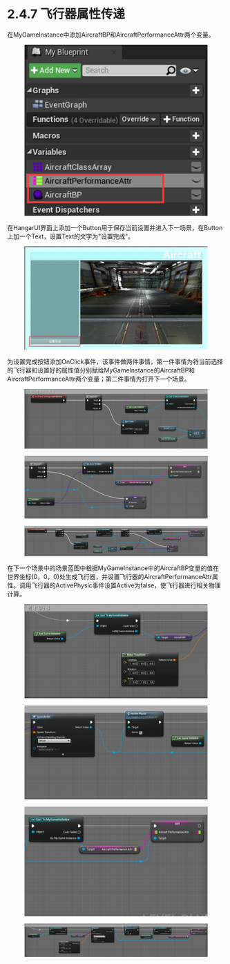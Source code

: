# 2.4.7 飞行器属性传递

在MyGameInstance中添加AircraftBP和AircraftPerformanceAttr两个变量。

<figure><img src="../../../.gitbook/assets/image (229).png" alt=""><figcaption></figcaption></figure>

在HangarUI界面上添加一个Button用于保存当前设置并进入下一场景，在Button上加一个Text，设置Text的文字为"设置完成"。

<figure><img src="../../../.gitbook/assets/image (250).png" alt=""><figcaption></figcaption></figure>

为设置完成按钮添加OnClick事件，该事件做两件事情，第一件事情为将当前选择的飞行器和设置好的属性值分别赋给MyGameInstance的AircraftBP和AircraftPerformanceAttr两个变量；第二件事情为打开下一个场景。

<figure><img src="../../../.gitbook/assets/image (262).png" alt=""><figcaption></figcaption></figure>

<figure><img src="../../../.gitbook/assets/image (236).png" alt=""><figcaption></figcaption></figure>

<figure><img src="../../../.gitbook/assets/image (311).png" alt=""><figcaption></figcaption></figure>

在下一个场景中的场景蓝图中根据MyGameInstance中的AircraftBP变量的值在世界坐标(0，0，0)处生成飞行器，并设置飞行器的AircraftPerformanceAttr属性。调用飞行器的ActivePhysic事件设置Active为false，使飞行器进行相关物理计算。

<figure><img src="../../../.gitbook/assets/image (406).png" alt=""><figcaption></figcaption></figure>

<figure><img src="../../../.gitbook/assets/image (233).png" alt=""><figcaption></figcaption></figure>

<figure><img src="../../../.gitbook/assets/image (283).png" alt=""><figcaption></figcaption></figure>

<figure><img src="../../../.gitbook/assets/image (316).png" alt=""><figcaption></figcaption></figure>

